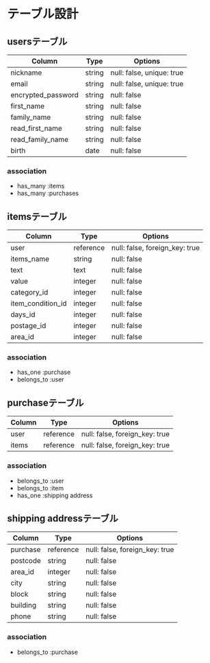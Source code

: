 # テーブル設計

## usersテーブル

| Column             | Type   | Options                   |
| ------------------ | ------ | ------------------------- |
| nickname           | string | null: false, unique: true |
| email              | string | null: false, unique: true |
| encrypted_password | string | null: false               |
| first_name         | string | null: false               |
| family_name        | string | null: false               |
| read_first_name    | string | null: false               |
| read_family_name   | string | null: false               |
| birth              | date   | null: false               |

### association
- has_many :items
- has_many :purchases

##  itemsテーブル

| Column            | Type      | Options                        |
| ----------------- | --------- | ------------------------------ |
| user              | reference | null: false, foreign_key: true |
| items_name        | string    | null: false                    |
| text              | text      | null: false                    |
| value             | integer   | null: false                    |
| category_id       | integer   | null: false                    |
| item_condition_id | integer   | null: false                    |
| days_id           | integer   | null: false                    |
| postage_id        | integer   | null: false                    |
| area_id           | integer   | null: false                    |

### association
- has_one :purchase
- belongs_to :user

##  purchaseテーブル

| Column | Type      | Options                        |
| ------ | --------- | ------------------------------ |
| user   | reference | null: false, foreign_key: true |
| items  | reference | null: false, foreign_key: true |

### association
- belongs_to :user
- belongs_to :item
- has_one :shipping address

##  shipping addressテーブル

| Column   | Type      | Options                        |
| -------- | --------- | ------------------------------ |
| purchase | reference | null: false, foreign_key: true |
| postcode | string    | null: false                    |
| area_id  | integer   | null: false                    |
| city     | string    | null: false                    |
| block    | string    | null: false                    |
| building | string    | null: false                    |
| phone    | string    | null: false                    |

### association
- belongs_to :purchase
